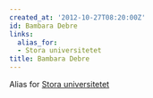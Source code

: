 ```yaml
---
created_at: '2012-10-27T08:20:00Z'
id: Bambara Debre
links:
  alias_for:
  - Stora universitetet
title: Bambara Debre
---
```


Alias for [Stora universitetet]

  [Stora universitetet]: Stora_universitetet